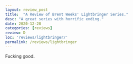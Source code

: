 ```yaml
---
layout: review_post
title:  "A Review of Brent Weeks' Lightbringer Series."
desc: "A great series with horrific ending."
date: 2020-12-28
categories: [reviews]
review: D
loc: 'reviews/lightbringer/'
permalink: /reviews/lightbringer
---
```


Fucking good.
